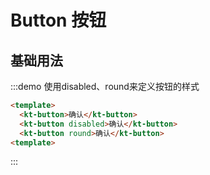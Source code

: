 # Button 按钮

## 基础用法

:::demo 使用disabled、round来定义按钮的样式

```html
<template>
  <kt-button>确认</kt-button>
  <kt-button disabled>确认</kt-button>
  <kt-button round>确认</kt-button>
<template>

```

:::
